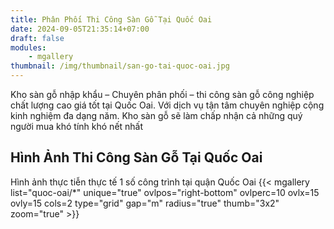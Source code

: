 ```yaml
---
title: Phân Phối Thi Công Sàn Gỗ Tại Quốc Oai
date: 2024-09-05T21:35:14+07:00
draft: false
modules:
    - mgallery
thumbnail: /img/thumbnail/san-go-tai-quoc-oai.jpg
---
```


Kho sàn gỗ nhập khẩu – Chuyên phân phối – thi công sàn gỗ công nghiệp chất lượng cao giá tốt tại Quốc Oai. Với dịch vụ tận tâm chuyên nghiệp cộng kinh nghiệm đa dạng năm. Kho sàn gỗ sẽ làm chấp nhận cả những quý người mua khó tính khó nết nhất

## Hình Ảnh Thi Công Sàn Gỗ Tại Quốc Oai
Hình ảnh thực tiễn thực tế 1 số công trình tại quận Quốc Oai
{{< mgallery list="quoc-oai/*" unique="true" ovlpos="right-bottom" ovlperc=10 ovlx=15 ovly=15 cols=2 type="grid" gap="m" radius="true" thumb="3x2" zoom="true" >}}